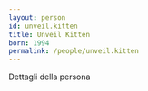 ```yaml
---
layout: person
id: unveil.kitten
title: Unveil Kitten
born: 1994
permalink: /people/unveil.kitten
---
```


Dettagli della persona 